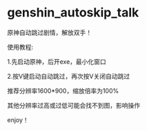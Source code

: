 # genshin_autoskip_talk
原神自动跳过剧情，解放双手！

使用教程:

1.先启动原神，后开exe，最小化窗口

2.按V键启动自动跳过，再次按V关闭自动跳过

推荐分辨率1600*900，缩放倍率为100%

其他分辨率过高或过低可能会找不到图，影响操作

enjoy！
